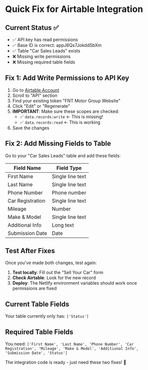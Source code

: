 # Quick Fix for Airtable Integration

## Current Status ✅
- ✅ API key has read permissions
- ✅ Base ID is correct: appJ6Qs7JokddSbXm
- ✅ Table "Car Sales Leads" exists
- ❌ Missing write permissions
- ❌ Missing required table fields

## Fix 1: Add Write Permissions to API Key

1. Go to [Airtable Account](https://airtable.com/account)
2. Scroll to "API" section
3. Find your existing token "FNT Motor Group Website"
4. Click "Edit" or "Regenerate"
5. **IMPORTANT**: Make sure these scopes are checked:
   - ✅ `data.records:write` ← This is missing!
   - ✅ `data.records:read` ← This is working
6. Save the changes

## Fix 2: Add Missing Fields to Table

Go to your "Car Sales Leads" table and add these fields:

| Field Name | Field Type |
|------------|------------|
| First Name | Single line text |
| Last Name | Single line text |
| Phone Number | Phone number |
| Car Registration | Single line text |
| Mileage | Number |
| Make & Model | Single line text |
| Additional Info | Long text |
| Submission Date | Date |

## Test After Fixes

Once you've made both changes, test again:

1. **Test locally**: Fill out the "Sell Your Car" form
2. **Check Airtable**: Look for the new record
3. **Deploy**: The Netlify environment variables should work once permissions are fixed

## Current Table Fields
Your table currently only has: `['Status']`

## Required Table Fields
You need: `['First Name', 'Last Name', 'Phone Number', 'Car Registration', 'Mileage', 'Make & Model', 'Additional Info', 'Submission Date', 'Status']`

The integration code is ready - just need these two fixes! 🚀

